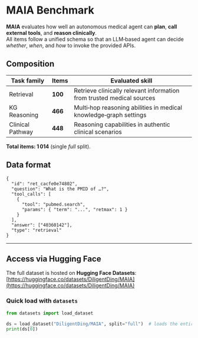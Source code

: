 # MAIA Benchmark

**MAIA** evaluates how well an autonomous medical agent can **plan**, **call external tools**, and **reason clinically**.\
All items follow a unified schema so that an LLM‑based agent can decide *whether*, *when*, and *how* to invoke the provided APIs.

## Composition

| Task family        | Items   | Evaluated skill                                                       |
| ------------------ | ------- | --------------------------------------------------------------------- |
| Retrieval          | **100** | Retrieve clinically relevant information from trusted medical sources |
| KG Reasoning       | **466** | Multi‑hop reasoning abilities in medical knowledge‑graph settings     |
| Clinical Pathway | **448** | Reasoning capabilities in authentic clinical scenarios                |

**Total items: 1 014** (single *full* split).

## Data format

```jsonc
{
  "id": "ret_cacfe0e74802",
  "question": "What is the PMID of …?",
  "tool_calls": [
    {
      "tool": "pubmed.search",
      "params": { "term": "...", "retmax": 1 }
    }
  ],
  "answer": ["40360142"],
  "type": "retrieval"
}
```

---

## Access via Hugging Face

The full dataset is hosted on **Hugging Face Datasets**: [https://huggingface.co/datasets/DiligentDing/MAIA](https://huggingface.co/datasets/DiligentDing/MAIA)

### Quick load with `datasets`

```python
from datasets import load_dataset

ds = load_dataset("DiligentDing/MAIA", split="full")  # loads the entire benchmark
print(ds[0])
```




